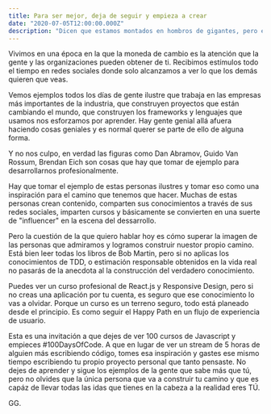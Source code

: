 ```yaml
---
title: Para ser mejor, deja de seguir y empieza a crear
date: "2020-07-05T12:00:00.000Z"
description: "Dicen que estamos montados en hombros de gigantes, pero en algún momento tienes que dar ese paso adelante para dejar de consumir y empezar a crear"
---
```


Vivimos en una época en la que la moneda de cambio es la atención que la gente y las organizaciones pueden obtener de ti. Recibimos estímulos todo el tiempo en redes sociales donde solo alcanzamos a ver lo que los demás quieren que veas.

Vemos ejemplos todos los días de gente ilustre que trabaja en las empresas más importantes de la industria, que construyen proyectos que están cambiando el mundo, que construyen los frameworks y lenguajes que usamos nos esforzamos por aprender. Hay gente genial allá afuera haciendo cosas geniales y es normal querer se parte de ello de alguna forma.

Y no nos culpo, en verdad las figuras como Dan Abramov, Guido Van Rossum, Brendan Eich son cosas que hay que tomar de ejemplo para desarrollarnos profesionalmente.

Hay que tomar el ejemplo de estas personas ilustres y tomar eso como una inspiración para el camino que tenemos que hacer. Muchas de estas personas crean contenido, comparten sus conocimientos a través de sus redes sociales, imparten cursos y básicamente se convierten en una suerte de "influencer" en la escena del dessarrollo.

Pero la cuestión de la que quiero hablar hoy es cómo superar la imagen de las personas que admiramos y logramos construir nuestor propio camino. Está bien leer todas los libros de Bob Martin, pero si no aplicas los conocimientos de TDD, o estimación responsable obtenidos en la vida real no pasarás de la anecdota al la construcción del verdadero conocimiento.

Puedes ver un curso profesional de React.js y Responsive Design, pero si no creas una aplicación por tu cuenta, es seguro que ese conocimiento lo vas a olvidar. Porque un curso es un terreno seguro, todo está planeado desde el principio. Es como seguir el Happy Path en un flujo de experiencia de usuario.

Esta es una invitación a que dejes de ver 100 cursos de Javascript y empieces #100DaysOfCode. A que en lugar de ver un stream de 5 horas de alguien más escribiendo código, tomes esa inspiración y gastes ese mismo tiempo escribiendo tu propio proyecto personal que tanto pensaste. No dejes de aprender y sigue los ejemplos de la gente que sabe más que tú, pero no olvides que la única persona que va a construir tu camino y que es capáz de llevar todas las idas que tienes en la cabeza a la realidad eres TÚ.

GG.